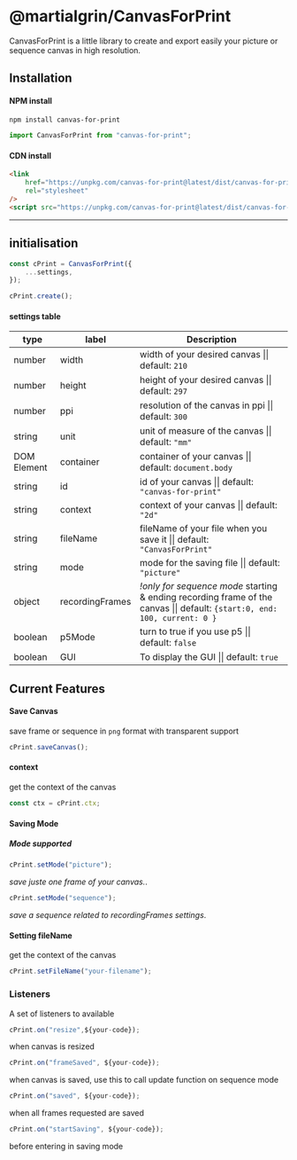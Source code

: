 # @martialgrin/CanvasForPrint

CanvasForPrint is a little library to create and export easily your picture or sequence canvas in high resolution.

## Installation

#### NPM install

```sh
npm install canvas-for-print
```

```js
import CanvasForPrint from "canvas-for-print";
```

#### CDN install

```html
<link
	href="https://unpkg.com/canvas-for-print@latest/dist/canvas-for-print.cjs.css"
	rel="stylesheet"
/>
<script src="https://unpkg.com/canvas-for-print@latest/dist/canvas-for-print.umd.js"></script>
```

---

## initialisation

```js
const cPrint = CanvasForPrint({
	...settings,
});

cPrint.create();
```

#### settings table

| type        | label           | Description                                                                                                                |
| ----------- | --------------- | -------------------------------------------------------------------------------------------------------------------------- |
| number      | width           | width of your desired canvas \|\| default: `210 `                                                                          |
| number      | height          | height of your desired canvas \|\| default: `297`                                                                          |
| number      | ppi             | resolution of the canvas in ppi \|\| default: `300`                                                                        |
| string      | unit            | unit of measure of the canvas \|\| default: `"mm"`                                                                         |
| DOM Element | container       | container of your canvas \|\| default: `document.body`                                                                     |
| string      | id              | id of your canvas \|\| default: `"canvas-for-print"`                                                                       |
| string      | context         | context of your canvas \|\| default: `"2d"`                                                                                |
| string      | fileName        | fileName of your file when you save it \|\| default: `"CanvasForPrint"`                                                    |
| string      | mode            | mode for the saving file \|\| default: `"picture"`                                                                         |
| object      | recordingFrames | _!only for sequence mode_ starting & ending recording frame of the canvas \|\| default: `{start:0, end: 100, current: 0 }` |
| boolean     | p5Mode          | turn to true if you use p5 \|\| default: `false`                                                                           |
| boolean     | GUI             | To display the GUI \|\| default: `true`                                                                                    |

## Current Features

#### Save Canvas
save frame or sequence in `png` format with transparent support

```js
cPrint.saveCanvas();
```

#### context
get the context of the canvas

```js
const ctx = cPrint.ctx;
```

#### Saving Mode

##### Mode supported

```js
cPrint.setMode("picture");
```

_save juste one frame of your canvas._.

```js
cPrint.setMode("sequence");
```

_save a sequence related to recordingFrames settings_.

#### Setting fileName
get the context of the canvas

```js
cPrint.setFileName("your-filename");
```

### Listeners

A set of listeners to available

```js
cPrint.on("resize",${your-code});
```

when canvas is resized

```js
cPrint.on("frameSaved", ${your-code});
```

when canvas is saved, use this to call update function on sequence mode

```js
cPrint.on("saved", ${your-code});
```

when all frames requested are saved

```js
cPrint.on("startSaving", ${your-code});
```

before entering in saving mode
